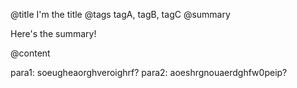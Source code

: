 @title
    I'm the title
@tags
    tagA, tagB, tagC
@summary

Here's the summary!

@content

para1: soeugheaorghveroighrf?
para2: aoeshrgnouaerdghfw0peip?
